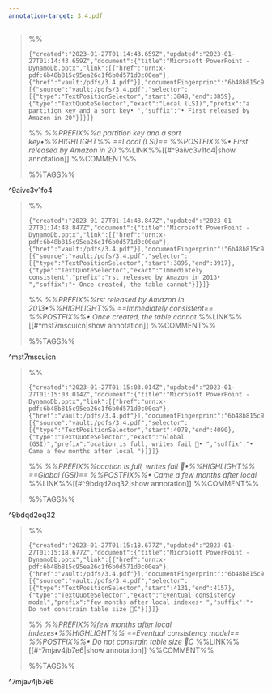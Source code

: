 ```yaml
---
annotation-target: 3.4.pdf
---
```


>%%
>```annotation-json
>{"created":"2023-01-27T01:14:43.659Z","updated":"2023-01-27T01:14:43.659Z","document":{"title":"Microsoft PowerPoint - DynamoDb.pptx","link":[{"href":"urn:x-pdf:6b48b815c95ea26c1f6b0d571d0c00ea"},{"href":"vault:/pdfs/3.4.pdf"}],"documentFingerprint":"6b48b815c95ea26c1f6b0d571d0c00ea"},"uri":"vault:/pdfs/3.4.pdf","target":[{"source":"vault:/pdfs/3.4.pdf","selector":[{"type":"TextPositionSelector","start":3848,"end":3859},{"type":"TextQuoteSelector","exact":"Local (LSI)","prefix":"a partition key and a sort key• ","suffix":"• First released by Amazon in 20"}]}]}
>```
>%%
>*%%PREFIX%%a partition key and a sort key•%%HIGHLIGHT%% ==Local (LSI)== %%POSTFIX%%• First released by Amazon in 20*
>%%LINK%%[[#^9aivc3v1fo4|show annotation]]
>%%COMMENT%%
>
>%%TAGS%%
>
^9aivc3v1fo4


>%%
>```annotation-json
>{"created":"2023-01-27T01:14:48.847Z","updated":"2023-01-27T01:14:48.847Z","document":{"title":"Microsoft PowerPoint - DynamoDb.pptx","link":[{"href":"urn:x-pdf:6b48b815c95ea26c1f6b0d571d0c00ea"},{"href":"vault:/pdfs/3.4.pdf"}],"documentFingerprint":"6b48b815c95ea26c1f6b0d571d0c00ea"},"uri":"vault:/pdfs/3.4.pdf","target":[{"source":"vault:/pdfs/3.4.pdf","selector":[{"type":"TextPositionSelector","start":3895,"end":3917},{"type":"TextQuoteSelector","exact":"Immediately consistent","prefix":"rst released by Amazon in 2013• ","suffix":"• Once created, the table cannot"}]}]}
>```
>%%
>*%%PREFIX%%rst released by Amazon in 2013•%%HIGHLIGHT%% ==Immediately consistent== %%POSTFIX%%• Once created, the table cannot*
>%%LINK%%[[#^mst7mscuicn|show annotation]]
>%%COMMENT%%
>
>%%TAGS%%
>
^mst7mscuicn


>%%
>```annotation-json
>{"created":"2023-01-27T01:15:03.014Z","updated":"2023-01-27T01:15:03.014Z","document":{"title":"Microsoft PowerPoint - DynamoDb.pptx","link":[{"href":"urn:x-pdf:6b48b815c95ea26c1f6b0d571d0c00ea"},{"href":"vault:/pdfs/3.4.pdf"}],"documentFingerprint":"6b48b815c95ea26c1f6b0d571d0c00ea"},"uri":"vault:/pdfs/3.4.pdf","target":[{"source":"vault:/pdfs/3.4.pdf","selector":[{"type":"TextPositionSelector","start":4078,"end":4090},{"type":"TextQuoteSelector","exact":"Global (GSI)","prefix":"ocation is full, writes fail • ","suffix":"• Came a few months after local "}]}]}
>```
>%%
>*%%PREFIX%%ocation is full, writes fail •%%HIGHLIGHT%% ==Global (GSI)== %%POSTFIX%%• Came a few months after local*
>%%LINK%%[[#^9bdqd2oq32|show annotation]]
>%%COMMENT%%
>
>%%TAGS%%
>
^9bdqd2oq32


>%%
>```annotation-json
>{"created":"2023-01-27T01:15:18.677Z","updated":"2023-01-27T01:15:18.677Z","document":{"title":"Microsoft PowerPoint - DynamoDb.pptx","link":[{"href":"urn:x-pdf:6b48b815c95ea26c1f6b0d571d0c00ea"},{"href":"vault:/pdfs/3.4.pdf"}],"documentFingerprint":"6b48b815c95ea26c1f6b0d571d0c00ea"},"uri":"vault:/pdfs/3.4.pdf","target":[{"source":"vault:/pdfs/3.4.pdf","selector":[{"type":"TextPositionSelector","start":4131,"end":4157},{"type":"TextQuoteSelector","exact":"Eventual consistency model","prefix":"few months after local indexes• ","suffix":"• Do not constrain table size C"}]}]}
>```
>%%
>*%%PREFIX%%few months after local indexes•%%HIGHLIGHT%% ==Eventual consistency model== %%POSTFIX%%• Do not constrain table size C*
>%%LINK%%[[#^7mjav4jb7e6|show annotation]]
>%%COMMENT%%
>
>%%TAGS%%
>
^7mjav4jb7e6
